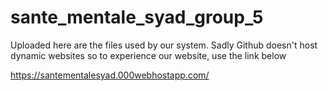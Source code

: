 # sante_mentale_syad_group_5
Uploaded here are the files used by our system.
Sadly Github doesn't host dynamic websites so to experience our website, use the link below

https://santementalesyad.000webhostapp.com/
